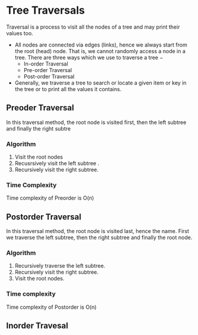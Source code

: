 # Tree Traversals

Traversal is a process to visit all the nodes of a tree and may print their values too.

- All nodes are connected via edges (links), hence we always start from the root (head) node. That is, we cannot randomly access a node in a tree. There are three ways which we use to traverse a tree −
  - In-order Traversal
  - Pre-order Traversal
  - Post-order Traversal
- Generally, we traverse a tree to search or locate a given item or key in the tree or to
  print all the values it contains.

## Preoder Traversal

In this traversal method, the root node is
visited first, then the left subtree and
finally the right subtre

### Algorithm

1. Visit the root nodes 
2. Recusrsively visit the left subtree .
3. Recursively visit the right subtree.

### Time Complexity

Time complexity of Preorder is O(n)

## Postorder Traversal
In this traversal method, the root node 
is visited last, hence the name. First 
we traverse the left subtree, then the 
right subtree and finally the root node.

### Algorithm 

1. Recursively traverse the left subtree.
2. Recursively visit the right subtree.
3. Visit the root nodes.

### Time complexity 
Time complexity of Postorder is O(n)



## Inorder Travesal


